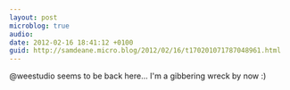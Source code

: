 ```yaml
---
layout: post
microblog: true
audio: 
date: 2012-02-16 18:41:12 +0100
guid: http://samdeane.micro.blog/2012/02/16/t170201071787048961.html
---
```

@weestudio seems to be back here... I'm a gibbering wreck by now :)
